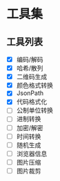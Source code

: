 # 工具集

## 工具列表

- [x] 编码/解码
- [x] 哈希/散列
- [x] 二维码生成
- [x] 颜色格式转换
- [x] JsonPath
- [x] 代码格式化
- [ ] 公制单位转换
- [ ] 进制转换
- [ ] 加密/解密
- [ ] 时间转换
- [ ] 随机生成
- [ ] 浏览器信息
- [ ] 图片压缩
- [ ] 图片裁剪